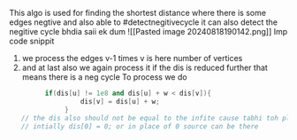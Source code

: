 This algo is used for finding the shortest distance where there is some edges negtive and also able to #detectnegitivecycle it can also detect the negitive cycle bhdia saii ek dum 
 ![[Pasted image 20240818190142.png]]
 Imp code snippit 
 1. we process the edges v-1 times v is here number of vertices 
 2. and at last also we again process it if the dis is reduced further that means there is a neg cycle 
 To process we do 
 ```cpp
          if(dis[u] != 1e8 and dis[u] + w < dis[v]){
                   dis[v] = dis[u] + w;
               }
    // the dis also should not be equal to the infite cause tabhi toh plus kar payege and 
    // intially dis[0] = 0; or in place of 0 source can be there 
```

